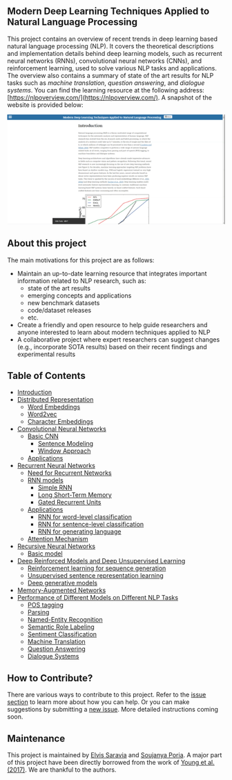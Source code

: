 ## Modern Deep Learning Techniques Applied to Natural Language Processing
This project contains an overview of recent trends in deep learning based natural language processing (NLP). It covers the theoretical descriptions and implementation details behind deep learning models, such as recurrent neural networks (RNNs), convolutional neural networks (CNNs), and reinforcement learning, used to solve various NLP tasks and applications. The overview also contains a summary of state of the art results for NLP tasks such as *machine translation*, *question answering*, and *dialogue systems*. You can find the learning resource at the following address: [https://nlpoverview.com/](https://nlpoverview.com/). A snapshot of the website is provided below:

![alt txt](img/nlp_overview.gif)

## About this project
The main motivations for this project are as follows:
- Maintain an up-to-date learning resource that integrates important information related to NLP research, such as:
    - state of the art results
    - emerging concepts and applications
    - new benchmark datasets
    - code/dataset releases
    - etc.
- Create a friendly and open resource to help guide researchers and anyone interested to learn about modern techniques applied to NLP
- A collaborative project where expert researchers can suggest changes (e.g., incorporate SOTA results) based on their recent findings and experimental results

## Table of Contents
- [Introduction](https://nlpoverview.com/#1)
- [Distributed Representation](https://nlpoverview.com/#2)
    - [Word Embeddings](https://nlpoverview.com/#a-word-embeddings)
    - [Word2vec](https://nlpoverview.com/#b-word2vec)
    - [Character Embeddings](https://nlpoverview.com/#c-character-embeddings)
- [Convolutional Neural Networks](https://nlpoverview.com/#3)
    - [Basic CNN](https://nlpoverview.com/#a-basic-cnn)
        - [Sentence Modeling](https://nlpoverview.com/#1-sentence-modeling)
        - [Window Approach](https://nlpoverview.com/#2-window-approach)
    - [Applications](https://nlpoverview.com/#b-applications)
- [Recurrent Neural Networks](https://nlpoverview.com/#4)
    - [Need for Recurrent Networks](https://nlpoverview.com/#a-need-for-recurrent-networks)
    - [RNN models](https://nlpoverview.com/#b-rnn-models)
        - [Simple RNN](https://nlpoverview.com/#1-simple-rnn)
        - [Long Short-Term Memory](https://nlpoverview.com/#2-long-short-term-memory)
        - [Gated Recurrent Units](https://nlpoverview.com/#3-gated-recurrent-units)
    - [Applications](https://nlpoverview.com/#c-applications)
        - [RNN for word-level classification](https://nlpoverview.com/#1-rnn-for-word-level-classification)
        - [RNN for sentence-level classification](https://nlpoverview.com/#2-rnn-for-sentence-level-classification)
        - [RNN for generating language](https://nlpoverview.com/#3-rnn-for-generating-language)
    - [Attention Mechanism](https://nlpoverview.com/#d-attention-mechanism)
- [Recursive Neural Networks](https://nlpoverview.com/#5)
    - [Basic model](https://nlpoverview.com/#a-basic-model)
- [Deep Reinforced Models and Deep Unsupervised Learning](https://nlpoverview.com/#6)
    - [Reinforcement learning for sequence generation](https://nlpoverview.com/#a-reinforcement-learning-for-sequence-generation)
    - [Unsupervised sentence representation learning](https://nlpoverview.com/#b-unsupervised-sentence-representation-learning)
    - [Deep generative models](https://nlpoverview.com/#c-deep-generative-models)
- [Memory-Augmented Networks](https://nlpoverview.com/#7)
- [Performance of Different Models on Different NLP Tasks](https://nlpoverview.com/#8)
    - [POS tagging](https://nlpoverview.com/#a-pos-tagging)
    - [Parsing](https://nlpoverview.com/#b-parsing)
    - [Named-Entity Recognition](https://nlpoverview.com/#c-named-entity-recognition)
    - [Semantic Role Labeling](https://nlpoverview.com/#d-semantic-role-labeling)
    - [Sentiment Classification](https://nlpoverview.com/#e-sentiment-classification)
    - [Machine Translation](https://nlpoverview.com/#f-machine-translation)
    - [Question Answering](https://nlpoverview.com/#g-question-answering)
    - [Dialogue Systems](https://nlpoverview.com/#g-dialogue-systems)

## How to Contribute?
There are various ways to contribute to this project. Refer to the [issue section](https://github.com/omarsar/nlp_overview/issues/1) to learn more about how you can help. Or you can make suggestions by submitting a [new issue](https://github.com/omarsar/nlp_overview/issues/new). More detailed instructions coming soon.

## Maintenance
This project is maintained by [Elvis Saravia](https://github.com/omarsar) and [Soujanya Poria](https://github.com/soujanyaporia). A major part of this project have been directly borrowed from the work of [Young et al. (2017)](https://arxiv.org/abs/1708.02709). We are thankful to the authors.